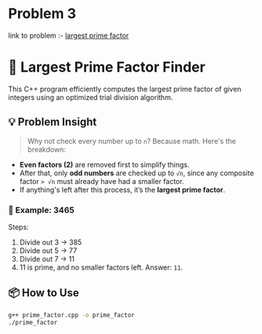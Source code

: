 # Problem 3
link to problem :- [largest prime factor](https://www.hackerrank.com/contests/projecteuler/challenges/euler003/problem?isFullScreen=true)

# 🧮 Largest Prime Factor Finder

This C++ program efficiently computes the largest prime factor of given integers using an optimized trial division algorithm.

## 💡 Problem Insight

> Why not check every number up to `n`? Because math. Here's the breakdown:

- **Even factors (2)** are removed first to simplify things.
- After that, only **odd numbers** are checked up to `√n`, since any composite factor `> √n` must already have had a smaller factor.
- If anything's left after this process, it’s the **largest prime factor**.

### 🧠 Example: 3465

Steps:
1. Divide out 3 → 385
2. Divide out 5 → 77
3. Divide out 7 → 11
4. 11 is prime, and no smaller factors left. Answer: `11`.

## 📦 How to Use

```bash
g++ prime_factor.cpp -o prime_factor
./prime_factor